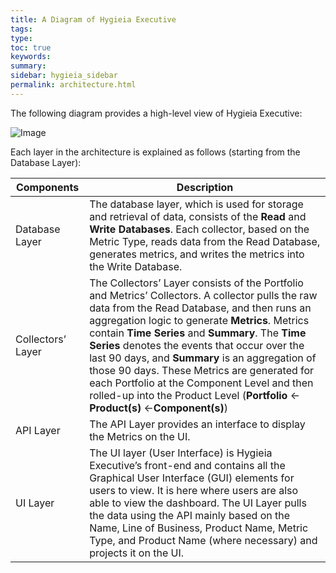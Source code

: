 ```yaml
---
title: A Diagram of Hygieia Executive
tags:
type:
toc: true
keywords:
summary:
sidebar: hygieia_sidebar
permalink: architecture.html
---
```


The following diagram provides a high-level view of Hygieia Executive:

![Image](https://hygieia.github.io/ExecDashboard/media/images/ExecArchitecture.png)

Each layer in the architecture is explained as follows (starting from the Database Layer):

|Components | Description |
|-----------|-------------|
| Database Layer | The database layer, which is used for storage and retrieval of data, consists of the **Read** and **Write Databases**. Each collector, based on the Metric Type, reads data from the Read Database, generates metrics, and writes the metrics into the Write Database. |
| Collectors’ Layer | The Collectors’ Layer consists of the Portfolio and Metrics’ Collectors. A collector pulls the raw data from the Read Database, and then runs an aggregation logic to generate **Metrics**. Metrics contain **Time Series** and **Summary**. The **Time Series** denotes the events that occur over the last 90 days, and **Summary** is an aggregation of those 90 days. These Metrics are generated for each Portfolio at the Component Level and then rolled-up into the Product Level (**Portfolio** <- **Product(s)** <-**Component(s)**) |
| API Layer | The API Layer provides an interface to display the Metrics on the UI. |
| UI Layer | The UI layer (User Interface) is Hygieia Executive’s front-end and contains all the Graphical User Interface (GUI) elements for users to view. It is here where users are also able to view the dashboard. The UI Layer pulls the data using the API mainly based on the Name, Line of Business, Product Name, Metric Type, and Product Name (where necessary) and projects it on the UI. |
